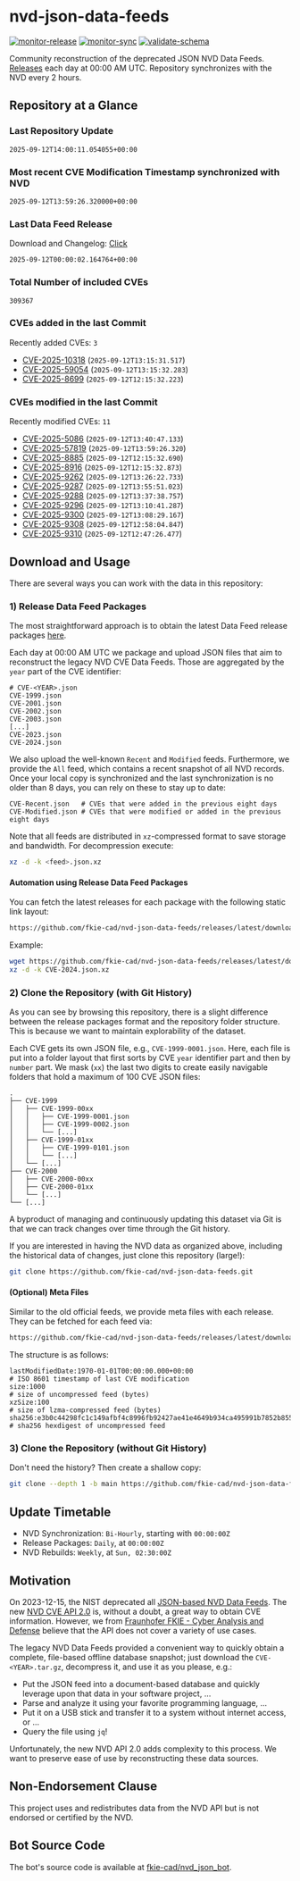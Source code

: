 # nvd-json-data-feeds

[![monitor-release](https://github.com/fkie-cad/nvd-json-data-feeds/actions/workflows/monitor_release.yml/badge.svg)](https://github.com/fkie-cad/nvd-json-data-feeds/actions/workflows/monitor_release.yml)
[![monitor-sync](https://github.com/fkie-cad/nvd-json-data-feeds/actions/workflows/monitor_sync.yml/badge.svg)](https://github.com/fkie-cad/nvd-json-data-feeds/actions/workflows/monitor_sync.yml)
[![validate-schema](https://github.com/fkie-cad/nvd-json-data-feeds/actions/workflows/validate_schema.yml/badge.svg)](https://github.com/fkie-cad/nvd-json-data-feeds/actions/workflows/validate_schema.yml)

Community reconstruction of the deprecated JSON NVD Data Feeds.
[Releases](https://github.com/fkie-cad/nvd-json-data-feeds/releases/latest) each day at 00:00 AM UTC.
Repository synchronizes with the NVD every 2 hours.

## Repository at a Glance

### Last Repository Update

```plain
2025-09-12T14:00:11.054055+00:00
```

### Most recent CVE Modification Timestamp synchronized with NVD

```plain
2025-09-12T13:59:26.320000+00:00
```

### Last Data Feed Release

Download and Changelog: [Click](https://github.com/fkie-cad/nvd-json-data-feeds/releases/latest)

```plain
2025-09-12T00:00:02.164764+00:00
```

### Total Number of included CVEs

```plain
309367
```

### CVEs added in the last Commit

Recently added CVEs: `3`

- [CVE-2025-10318](CVE-2025/CVE-2025-103xx/CVE-2025-10318.json) (`2025-09-12T13:15:31.517`)
- [CVE-2025-59054](CVE-2025/CVE-2025-590xx/CVE-2025-59054.json) (`2025-09-12T13:15:32.283`)
- [CVE-2025-8699](CVE-2025/CVE-2025-86xx/CVE-2025-8699.json) (`2025-09-12T12:15:32.223`)


### CVEs modified in the last Commit

Recently modified CVEs: `11`

- [CVE-2025-5086](CVE-2025/CVE-2025-50xx/CVE-2025-5086.json) (`2025-09-12T13:40:47.133`)
- [CVE-2025-57819](CVE-2025/CVE-2025-578xx/CVE-2025-57819.json) (`2025-09-12T13:59:26.320`)
- [CVE-2025-8885](CVE-2025/CVE-2025-88xx/CVE-2025-8885.json) (`2025-09-12T12:15:32.690`)
- [CVE-2025-8916](CVE-2025/CVE-2025-89xx/CVE-2025-8916.json) (`2025-09-12T12:15:32.873`)
- [CVE-2025-9262](CVE-2025/CVE-2025-92xx/CVE-2025-9262.json) (`2025-09-12T13:26:22.733`)
- [CVE-2025-9287](CVE-2025/CVE-2025-92xx/CVE-2025-9287.json) (`2025-09-12T13:55:51.023`)
- [CVE-2025-9288](CVE-2025/CVE-2025-92xx/CVE-2025-9288.json) (`2025-09-12T13:37:38.757`)
- [CVE-2025-9296](CVE-2025/CVE-2025-92xx/CVE-2025-9296.json) (`2025-09-12T13:10:41.287`)
- [CVE-2025-9300](CVE-2025/CVE-2025-93xx/CVE-2025-9300.json) (`2025-09-12T13:08:29.167`)
- [CVE-2025-9308](CVE-2025/CVE-2025-93xx/CVE-2025-9308.json) (`2025-09-12T12:58:04.847`)
- [CVE-2025-9310](CVE-2025/CVE-2025-93xx/CVE-2025-9310.json) (`2025-09-12T12:47:26.477`)


## Download and Usage

There are several ways you can work with the data in this repository:

### 1) Release Data Feed Packages

The most straightforward approach is to obtain the latest Data Feed release packages [here](https://github.com/fkie-cad/nvd-json-data-feeds/releases/latest).

Each day at 00:00 AM UTC we package and upload JSON files that aim to reconstruct the legacy NVD CVE Data Feeds.
Those are aggregated by the `year` part of the CVE identifier:

```
# CVE-<YEAR>.json
CVE-1999.json
CVE-2001.json
CVE-2002.json
CVE-2003.json
[...]
CVE-2023.json
CVE-2024.json
```

We also upload the well-known `Recent` and `Modified` feeds.
Furthermore, we provide the `All` feed, which contains a recent snapshot of all NVD records.
Once your local copy is synchronized and the last synchronization is no older than 8 days, you can rely on these to stay up to date:

```plain
CVE-Recent.json   # CVEs that were added in the previous eight days
CVE-Modified.json # CVEs that were modified or added in the previous eight days
```

Note that all feeds are distributed in `xz`-compressed format to save storage and bandwidth.
For decompression execute:

```sh
xz -d -k <feed>.json.xz
```

#### Automation using Release Data Feed Packages

You can fetch the latest releases for each package with the following static link layout:

```sh
https://github.com/fkie-cad/nvd-json-data-feeds/releases/latest/download/CVE-<YEAR>.json.xz
```

Example:

```sh
wget https://github.com/fkie-cad/nvd-json-data-feeds/releases/latest/download/CVE-2024.json.xz
xz -d -k CVE-2024.json.xz
```

### 2) Clone the Repository (with Git History)

As you can see by browsing this repository, there is a slight difference between the release packages format and the repository folder structure.
This is because we want to maintain explorability of the dataset.

Each CVE gets its own JSON file, e.g., `CVE-1999-0001.json`.
Here, each file is put into a folder layout that first sorts by CVE `year` identifier part and then by `number` part.
We mask (`xx`) the last two digits to create easily navigable folders that hold a maximum of 100 CVE JSON files:

```plain
.
├── CVE-1999
│   ├── CVE-1999-00xx
│   │   ├── CVE-1999-0001.json
│   │   ├── CVE-1999-0002.json
│   │   └── [...]
│   ├── CVE-1999-01xx
│   │   ├── CVE-1999-0101.json
│   │   └── [...]
│   └── [...]
├── CVE-2000
│   ├── CVE-2000-00xx
│   ├── CVE-2000-01xx
│   └── [...]
└── [...]
```

A byproduct of managing and continuously updating this dataset via Git is that we can track changes over time through the Git history.

If you are interested in having the NVD data as organized above, including the historical data of changes, just clone this repository (large!):

```sh
git clone https://github.com/fkie-cad/nvd-json-data-feeds.git
```

#### (Optional) Meta Files

Similar to the old official feeds, we provide meta files with each release. They can be fetched for each feed via:

```sh
https://github.com/fkie-cad/nvd-json-data-feeds/releases/latest/download/CVE-<YEAR>.meta
```

The structure is as follows:

```plain
lastModifiedDate:1970-01-01T00:00:00.000+00:00                          # ISO 8601 timestamp of last CVE modification
size:1000                                                               # size of uncompressed feed (bytes)
xzSize:100                                                              # size of lzma-compressed feed (bytes)
sha256:e3b0c44298fc1c149afbf4c8996fb92427ae41e4649b934ca495991b7852b855 # sha256 hexdigest of uncompressed feed
```

### 3) Clone the Repository (without Git History)

Don't need the history? Then create a shallow copy:

```sh
git clone --depth 1 -b main https://github.com/fkie-cad/nvd-json-data-feeds.git
```


## Update Timetable

* NVD Synchronization: `Bi-Hourly`, starting with `00:00:00Z`
* Release Packages: `Daily`, at `00:00:00Z`
* NVD Rebuilds: `Weekly`, at `Sun, 02:30:00Z`


## Motivation

On 2023-12-15, the NIST deprecated all [JSON-based NVD Data Feeds](https://nvd.nist.gov/vuln/data-feeds#divRetirementBanner-1).
The new [NVD CVE API 2.0](https://nvd.nist.gov/developers/vulnerabilities) is, without a doubt, a great way to obtain CVE information.
However, we from [Fraunhofer FKIE - Cyber Analysis and Defense](https://www.fkie.fraunhofer.de/en/departments/cad.html) believe that the API does not cover a variety of use cases.

The legacy NVD Data Feeds provided a convenient way to quickly obtain a complete, file-based offline database snapshot; just download the `CVE-<YEAR>.tar.gz`, decompress it, and use it as you please, e.g.:

- Put the JSON feed into a document-based database and quickly leverage upon that data in your software project, ...
- Parse and analyze it using your favorite programming language, ...
- Put it on a USB stick and transfer it to a system without internet access, or ...
- Query the file using `jq`!

Unfortunately, the new NVD API 2.0 adds complexity to this process.
We want to preserve ease of use by reconstructing these data sources.

## Non-Endorsement Clause

This project uses and redistributes data from the NVD API but is not endorsed or certified by the NVD.

## Bot Source Code

The bot's source code is available at [fkie-cad/nvd\_json\_bot](https://github.com/fkie-cad/nvd_json_bot).